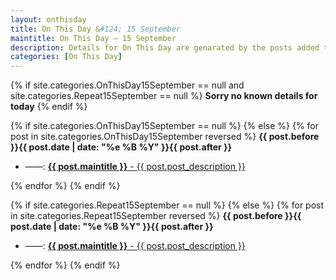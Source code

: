 ```yaml
---
layout: onthisday
title: On This Day &#124; 15 September
maintitle: On This Day — 15 September
description: Details for On This Day are genarated by the posts added to the website so the content is subject to changes/updates over time.
categories: [On This Day]
---
```


{% if site.categories.OnThisDay15September == null and site.categories.Repeat15September == null %}
<strong>Sorry no known details for today</strong>
{% endif %}

{% if site.categories.OnThisDay15September == null %}
{% else %}
{% for post in site.categories.OnThisDay15September reversed %}
<strong>{{ post.before }}{{ post.date | date: "%e %B %Y" }}{{ post.after }}</strong>
<ul>
<li> ——: <a class="{{ post.class }}" href="{{ post.url }}"><strong>{{ post.maintitle }}</strong> - {{ post.post_description }}</a></li>
</ul>
{% endfor %}
{% endif %}

{% if site.categories.Repeat15September == null %}
{% else %}
{% for post in site.categories.Repeat15September reversed %}
<strong>{{ post.before }}{{ post.date | date: "%e %B %Y" }}{{ post.after }}</strong>
<ul>
<li> ——: <a class="{{ post.class }}" href="{{ post.url }}"><strong>{{ post.maintitle }}</strong> - {{ post.post_description }}</a></li>
</ul>
{% endfor %}
{% endif %}

